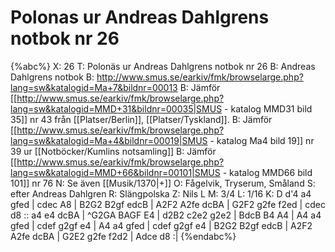 # Polonas ur Andreas Dahlgrens notbok nr 26

{%abc%}
X: 26
T: Polonäs ur Andreas Dahlgrens notbok nr 26
B: Andreas Dahlgrens notbok
B: http://www.smus.se/earkiv/fmk/browselarge.php?lang=sw&katalogid=Ma+7&bildnr=00013
B: Jämför [[http://www.smus.se/earkiv/fmk/browselarge.php?lang=sw&katalogid=MMD+31&bildnr=00035|SMUS - katalog MMD31 bild 35]] nr 43 från [[Platser/Berlin]], [[Platser/Tyskland]].
B: Jämför [[http://www.smus.se/earkiv/fmk/browselarge.php?lang=sw&katalogid=Ma+4&bildnr=00019|SMUS - katalog Ma4 bild 19]] nr 39 ur [[Notböcker/Kumlins notsamling]]
B: Jämför [[http://www.smus.se/earkiv/fmk/browselarge.php?lang=sw&katalogid=MMD+66&bildnr=00101|SMUS - katalog MMD66 bild 101]] nr 76
N: Se även [[Musik/1370|+]]
O: Fågelvik, Tryserum, Småland
S: efter Andreas Dahlgren
R: Slängpolska
Z: Nils L
M: 3/4
L: 1/16
K: D
d'4 a4 gfed | cdec A8 | B2G2 B2gf edcB | A2F2 A2fe dcBA |
G2F2 g2fe f2ed | cdec d8 :: a4 e4 dcBA | ^G2GA BAGF E4 |
d2B2 c2e2 g2e2 | BdcB B4 A4 | A4 a4 gfed | cdef g2gf e4 |
A4 a4 gfed | cdef g2gf e4 | B2G2 B2gf edcB | A2F2 A2fe dcBA |
G2E2 g2fe f2d2 | Adce d8 :|
{%endabc%}
